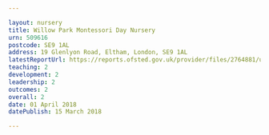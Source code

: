 ```yaml
---

layout: nursery
title: Willow Park Montessori Day Nursery
urn: 509616
postcode: SE9 1AL
address: 19 Glenlyon Road, Eltham, London, SE9 1AL
latestReportUrl: https://reports.ofsted.gov.uk/provider/files/2764881/urn/509616.pdf
teaching: 2
development: 2
leadership: 2
outcomes: 2
overall: 2
date: 01 April 2018 
datePublish: 15 March 2018

---
```


